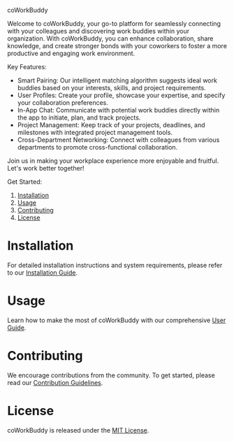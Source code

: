 coWorkBuddy

Welcome to coWorkBuddy, your go-to platform for seamlessly connecting with your colleagues and discovering work buddies within your organization. With coWorkBuddy, you can enhance collaboration, share knowledge, and create stronger bonds with your coworkers to foster a more productive and engaging work environment.

Key Features:
- Smart Pairing: Our intelligent matching algorithm suggests ideal work buddies based on your interests, skills, and project requirements.
- User Profiles: Create your profile, showcase your expertise, and specify your collaboration preferences.
- In-App Chat: Communicate with potential work buddies directly within the app to initiate, plan, and track projects.
- Project Management: Keep track of your projects, deadlines, and milestones with integrated project management tools.
- Cross-Department Networking: Connect with colleagues from various departments to promote cross-functional collaboration.

Join us in making your workplace experience more enjoyable and fruitful. Let's work better together!

Get Started:
1. [Installation](#installation)
2. [Usage](#usage)
3. [Contributing](#contributing)
4. [License](#license)

# Installation

For detailed installation instructions and system requirements, please refer to our [Installation Guide](/docs/installation.md).

# Usage

Learn how to make the most of coWorkBuddy with our comprehensive [User Guide](/docs/user-guide.md).

# Contributing

We encourage contributions from the community. To get started, please read our [Contribution Guidelines](/CONTRIBUTING.md).

# License

coWorkBuddy is released under the [MIT License](/LICENSE).
